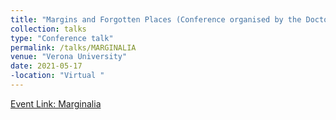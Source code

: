 ```yaml
---
title: "Margins and Forgotten Places (Conference organised by the Doctoral School of Verona University)"
collection: talks
type: "Conference talk"
permalink: /talks/MARGINALIA
venue: "Verona University"
date: 2021-05-17
-location: "Virtual "
---
```


[Event Link: Marginalia](https://sites.google.com/view/2021univrdoctoralconference/)
